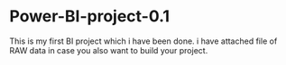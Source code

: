 # Power-BI-project-0.1
This is my first BI project which i have been done.
i have attached file of RAW data in case you also want to build your project.
